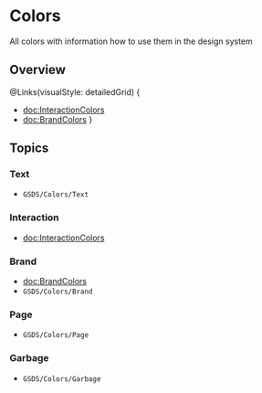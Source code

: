 # Colors

All colors with information how to use them in the design system

## Overview

@Links(visualStyle: detailedGrid) {
  - <doc:InteractionColors>
  - <doc:BrandColors>
}



## Topics

### Text
- ``GSDS/Colors/Text``

### Interaction
- <doc:InteractionColors>

### Brand
- <doc:BrandColors>
- ``GSDS/Colors/Brand``

### Page
- ``GSDS/Colors/Page``

### Garbage
- ``GSDS/Colors/Garbage``

